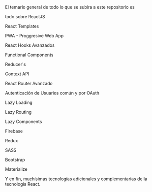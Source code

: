 El temario general de todo lo que se subira a este repositorio es

todo sobre ReactJS

React Templates

PWA - Proggresive Web App

React Hooks Avanzados

Functional Components

Reducer's

Context API

React Router Avanzado

Autenticación de Usuarios común y por OAuth

Lazy Loading

Lazy Routing

Lazy Components

Firebase

Redux

SASS

Bootstrap

Materialize

Y en fin, muchísimas tecnologías adicionales y complementarias de la tecnología React.
